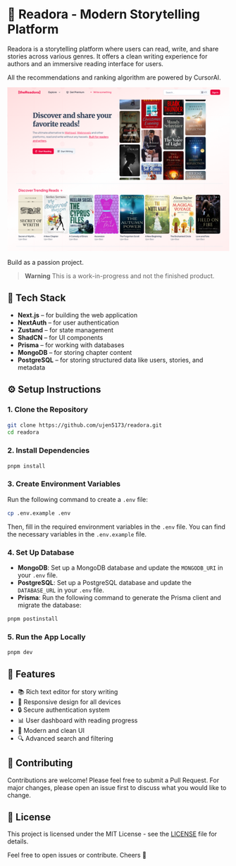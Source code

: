 # 📖 Readora - Modern Storytelling Platform

Readora is a storytelling platform where users can read, write, and share stories across various genres. It offers a clean writing experience for authors and an immersive reading interface for users.

All the recommendations and ranking algorithm are powered by CursorAI.

![Readora Homepage](/public/readora-landing-page.png)

Build as a passion project.

> **Warning**
> This is a work-in-progress and not the finished product.

## 🧰 Tech Stack

- **Next.js** – for building the web application
- **NextAuth** – for user authentication
- **Zustand** – for state management
- **ShadCN** – for UI components
- **Prisma** – for working with databases
- **MongoDB** – for storing chapter content
- **PostgreSQL** – for storing structured data like users, stories, and metadata

## ⚙️ Setup Instructions

### 1. Clone the Repository

```bash
git clone https://github.com/ujen5173/readora.git
cd readora
```

### 2. Install Dependencies

```bash
pnpm install
```

### 3. Create Environment Variables

Run the following command to create a `.env` file:

```bash
cp .env.example .env
```

Then, fill in the required environment variables in the `.env` file. You can find the necessary variables in the `.env.example` file.

### 4. Set Up Database

- **MongoDB**: Set up a MongoDB database and update the `MONGODB_URI` in your `.env` file.
- **PostgreSQL**: Set up a PostgreSQL database and update the `DATABASE_URL` in your `.env` file.
- **Prisma**: Run the following command to generate the Prisma client and migrate the database:

```bash
pnpm postinstall
```

### 5. Run the App Locally

```bash
pnpm dev
```

## 🚀 Features

- 📚 Rich text editor for story writing
- 📱 Responsive design for all devices
- 🔒 Secure authentication system
- 📊 User dashboard with reading progress
- 🎨 Modern and clean UI
- 🔍 Advanced search and filtering

## 🤝 Contributing

Contributions are welcome! Please feel free to submit a Pull Request. For major changes, please open an issue first to discuss what you would like to change.

## 📝 License

This project is licensed under the MIT License - see the [LICENSE](LICENSE) file for details.

Feel free to open issues or contribute. Cheers 🍻
